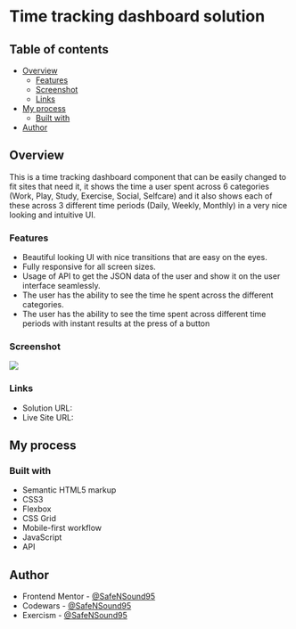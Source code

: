 # Time tracking dashboard solution

## Table of contents

- [Overview](#overview)
  - [Features](#features)
  - [Screenshot](#screenshot)
  - [Links](#links)
- [My process](#my-process)
  - [Built with](#built-with)
- [Author](#author)

## Overview

This is a time tracking dashboard component that can be easily changed to fit sites that need it, it shows the time a user spent across 6 categories (Work, Play, Study, Exercise, Social, Selfcare) and it also shows each of these across 3 different time periods (Daily, Weekly, Monthly) in a very nice looking and intuitive UI.

### Features

- Beautiful looking UI with nice transitions that are easy on the eyes.
- Fully responsive for all screen sizes.
- Usage of API to get the JSON data of the user and show it on the user interface seamlessly.
- The user has the ability to see the time he spent across the different categories.
- The user has the ability to see the time spent across different time periods with instant results at the press of a button

### Screenshot

![](time-tracking-dashboard.jpg)

### Links

- Solution URL: [](https://your-solution-url.com)
- Live Site URL: [](https://your-live-site-url.com)

## My process

### Built with

- Semantic HTML5 markup
- CSS3
- Flexbox
- CSS Grid
- Mobile-first workflow
- JavaScript
- API

## Author

- Frontend Mentor - [@SafeNSound95](https://www.frontendmentor.io/profile/SafeNSound95)
- Codewars - [@SafeNSound95](https://www.codewars.com/users/SafeNSound95)
- Exercism - [@SafeNSound95](https://exercism.org/profiles/SafeNSound95)
